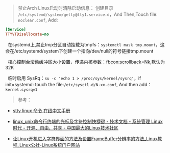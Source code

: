 
> 禁止Arch Linux启动时清除启动信息： 创建目录 `/etc/systemd/system/getty@tty1.service.d`，And Then,Touch file: `noclear.conf`, Add: 

```cfg
[Service]
TTYVTDisallocate=no
```

&nbsp;&nbsp;在systemd上,禁止tmp分区自动挂载为tmpfs：`systemctl mask tmp.mount`，这会在/etc/systemd/system下创建一个指向/dev/null的符号链接tmp.mount

&nbsp;&nbsp;核心控制台滚动缓冲区大小设置，传递内核参数：fbcon:scrollback=Nk,默认为32K

&nbsp;&nbsp;临时启用 SysRq：`su -c 'echo 1 > /proc/sys/kernel/sysrq'`，if init=systemd: touch the file:`/etc/sysctl.d/N-xx.conf`, And then add：`kernel.sysrq=1`


> 参考：

+ [stty linux 命令 在线中文手册](http://linux.51yip.com/search/stty)

+ [linux_unix命令行终端的光标及字符控制快捷键 - 技术文档 - 系统管理 Linux时代 - 开源、自由、共享 - 中国最大的Linux技术社区](http://linux.chinaunix.net/techdoc/system/2007/11/23/973027.shtml)
+ [让Linux开机进入字符界面的方法及设置FrameBuffer分辨率的方法_Linux教程_Linux公社-Linux系统门户网站](http://www.linuxidc.com/Linux/2015-04/116075.htm)